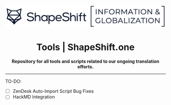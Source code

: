 <p align="center">
    <img src="https://github.com/shapeshiftONE/voice/raw/main/etc/wslogo-dark.png" />
  <h1 align="center">Tools | ShapeShift.one</h1>
  <div align="center">
    <strong>Repository for all tools and scripts related to our ongoing translation efforts. </strong>
  </div>
  
---
TO-DO:

 - [ ] ZenDesk Auto-Import Script Bug Fixes
 - [ ] HackMD Integration
